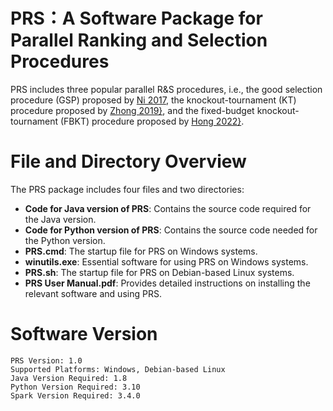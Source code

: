 # PRS：A Software Package for Parallel Ranking and Selection Procedures


PRS includes three popular parallel R\&S procedures, i.e., the good selection procedure (GSP) proposed by [Ni 2017](https://doi.org/10.1287/opre.2016.1577), the knockout-tournament (KT) procedure proposed by [Zhong 2019}](https://doi.org/10.1287/opre.2020.2065), and the fixed-budget knockout-tournament (FBKT) procedure proposed by [Hong 2022}](https://doi.org/10.1287/ijoc.2022.1221).

# File and Directory Overview

The PRS package includes four files and two directories:
- **Code for Java version of PRS**: Contains the source code required for the Java version.
- **Code for Python version of PRS**: Contains the source code needed for the Python version.
- **PRS.cmd**: The startup file for PRS on Windows systems.
- **winutils.exe**: Essential software for using PRS on Windows systems.
- **PRS.sh**: The startup file for PRS on Debian-based Linux systems.
- **PRS User Manual.pdf**: Provides detailed instructions on installing the relevant software and using PRS.

# Software Version

```plaintext
PRS Version: 1.0
Supported Platforms: Windows, Debian-based Linux
Java Version Required: 1.8
Python Version Required: 3.10
Spark Version Required: 3.4.0


